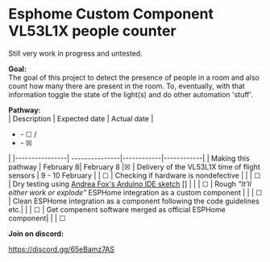 # Esphome Custom Component VL53L1X people counter
Still very work in progress and untested.

**Goal:** <br/>
The goal of this project to detect the presence of people in a room and also count how many there are present in the room. To, eventually, with that information toggle the state of the light(s) and do other automation 'stuff'.

**Pathway:** <br/>
| Description     |  Expected date  | Actual date  | <ul><li>- ☐ /</li><li>- ☒</li></ul>   | 
|----------------| ---------------|------------|------------|
| Making this pathway | February 8| February 8 |☒
| Delivery of the VL53L1X time of flight sensors | 9 - 10 February | |  ☐
| Checking if hardware is nondefective | | |  ☐
| Dry testing using <a href="https://github.com/Andrea-Fox/peopleCounter">Andrea Fox's Arduino IDE sketch</a> [] |  | |  ☐
| Rough _"It'll either work or explode"_ ESPHome integration as a custom component | | |  ☐
| Clean ESPHome integration as a component following the code guidelines etc.| | | ☐
| Get compenent software merged as official ESPHome component| | |  ☐

**Join on discord:** <br/>

https://discord.gg/65eBamz7AS


